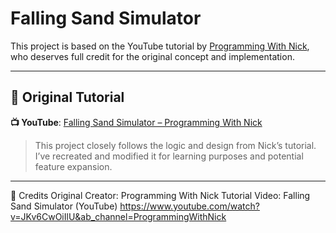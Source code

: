 # Falling Sand Simulator

This project is based on the YouTube tutorial by [Programming With Nick](https://www.youtube.com/watch?v=JKv6CwOiIlU), who deserves full credit for the original concept and implementation.

---

## 🎥 Original Tutorial

**📺 YouTube**: [Falling Sand Simulator – Programming With Nick](https://www.youtube.com/watch?v=JKv6CwOiIlU)

> This project closely follows the logic and design from Nick’s tutorial. I’ve recreated and modified it for learning purposes and potential feature expansion.

---

🙏 Credits
Original Creator: Programming With Nick
Tutorial Video: Falling Sand Simulator (YouTube)
https://www.youtube.com/watch?v=JKv6CwOiIlU&ab_channel=ProgrammingWithNick

